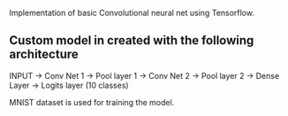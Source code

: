 Implementation of basic Convolutional neural net using Tensorflow.

Custom model in created with the following architecture
-----------------------------------------------------------------------------------
INPUT -> Conv Net 1 -> Pool layer 1 -> Conv Net 2 -> Pool layer 2 -> Dense Layer -> Logits layer (10 classes)


MNIST dataset is used for training the model.
